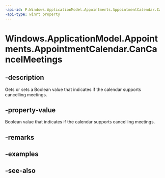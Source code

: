 ----api-id: P:Windows.ApplicationModel.Appointments.AppointmentCalendar.CanCancelMeetings
-api-type: winrt property
---<!-- Property syntaxpublic bool CanCancelMeetings { get;  set; }--># Windows.ApplicationModel.Appointments.AppointmentCalendar.CanCancelMeetings## -descriptionGets or sets a Boolean value that indicates if the calendar supports cancelling meetings.## -property-valueBoolean value that indicates if the calendar supports cancelling meetings.## -remarks## -examples## -see-also